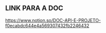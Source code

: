 
## LINK PARA A DOC

<a href="https://www.notion.so/DOC-API-E-PROJETO-f0ecabdc644e4a569307432fb2246432">https://www.notion.so/DOC-API-E-PROJETO-f0ecabdc644e4a569307432fb2246432</a>


